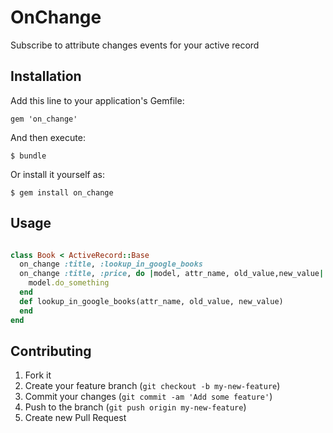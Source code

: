 # OnChange

Subscribe to attribute changes events for your active record

## Installation

Add this line to your application's Gemfile:

    gem 'on_change'

And then execute:

    $ bundle

Or install it yourself as:

    $ gem install on_change

## Usage

```ruby

class Book < ActiveRecord::Base
  on_change :title, :lookup_in_google_books
  on_change :title, :price, do |model, attr_name, old_value,new_value|
    model.do_something
  end
  def lookup_in_google_books(attr_name, old_value, new_value)
  end
end


```

## Contributing

1. Fork it
2. Create your feature branch (`git checkout -b my-new-feature`)
3. Commit your changes (`git commit -am 'Add some feature'`)
4. Push to the branch (`git push origin my-new-feature`)
5. Create new Pull Request